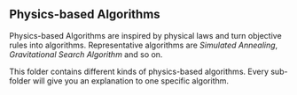 ## Physics-based Algorithms
Physics-based Algorithms are inspired by physical laws and turn objective rules into algorithms. Representative algorithms are *Simulated Annealing*, *Gravitational Search Algorithm* and so on.

This folder contains different kinds of physics-based algorithms. Every sub-folder will give you an explanation to one specific algorithm.
